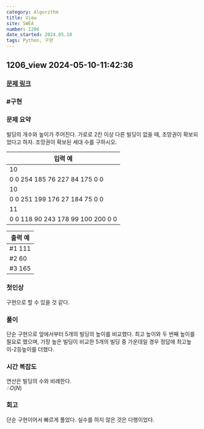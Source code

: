 ```yaml
---
category: Algorithm
title: View
site: SWEA
number: 1206
date_started: 2024.05.10
tags: Python, 구현
---
```


## 1206_view 2024-05-10-11:42:36

### [문제 링크](https://swexpertacademy.com/main/code/problem/problemDetail.do?contestProbId=AV134DPqAA8CFAYh)

### #구현

### 문제 요약

빌딩의 개수와 높이가 주어진다. 가로로 2칸 이상 다른 빌딩이 없을 때, 조망권이 확보되었다고 하자. 조망권이 확보된 세대 수를 구하시오.

| 입력 예                           |
| --------------------------------- |
| 10                                |
| 0 0 254 185 76 227 84 175 0 0     |
| 10                                |
| 0 0 251 199 176 27 184 75 0 0     |
| 11                                |
| 0 0 118 90 243 178 99 100 200 0 0 |

| 출력 예 |
| ------- |
| #1 111  |
| #2 60   |
| #3 165  |

### 첫인상

구현으로 할 수 있을 것 같다.

### 풀이

단순 구현으로 앞에서부터 5개의 빌딩의 높이를 비교했다. 최고 높이와 두 번째 높이를 필요로 했으며, 가장 높은 빌딩이 비교한 5개의 빌딩 중 가운데일 경우 정답에 최고높이-2등높이를 더했다.

### 시간 복잡도

연산은 빌딩의 수와 비례한다.  
$∴ O(N)$

### 회고

단순 구현이어서 빠르게 풀었다. 실수를 하지 않은 것은 다행이었다.
